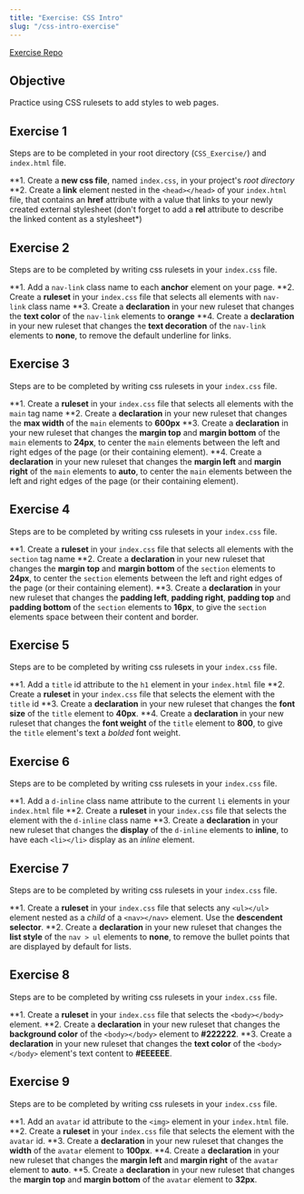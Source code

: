 ```yaml
---
title: "Exercise: CSS Intro"
slug: "/css-intro-exercise"
---
```


[Exercise Repo](https://github.com/Bryantellius/CSS_Exercise)

## Objective

Practice using CSS rulesets to add styles to web pages.

## Exercise 1

Steps are to be completed in your root directory (`CSS_Exercise/`) and `index.html` file.

**1. Create a **new css file**, named `index.css`, in your project's _root directory_
**2. Create a **link** element nested in the `<head></head>` of your `index.html` file, that contains an **href** attribute with a value that links to your newly created external stylesheet (don't forget to add a **rel** attribute to describe the linked content as a stylesheet\*)

## Exercise 2

Steps are to be completed by writing css rulesets in your `index.css` file.

**1. Add a `nav-link` class name to each **anchor** element on your page.
**2. Create a **ruleset** in your `index.css` file that selects all elements with `nav-link` class name
**3. Create a **declaration** in your new ruleset that changes the **text color** of the `nav-link` elements to **orange**
**4. Create a **declaration** in your new ruleset that changes the **text decoration** of the `nav-link` elements to **none**, to remove the default underline for links.

## Exercise 3

Steps are to be completed by writing css rulesets in your `index.css` file.

**1. Create a **ruleset** in your `index.css` file that selects all elements with the `main` tag name
**2. Create a **declaration** in your new ruleset that changes the **max width** of the `main` elements to **600px**
**3. Create a **declaration** in your new ruleset that changes the **margin top** and **margin bottom** of the `main` elements to **24px**, to center the `main` elements between the left and right edges of the page (or their containing element).
**4. Create a **declaration** in your new ruleset that changes the **margin left** and **margin right** of the `main` elements to **auto**, to center the `main` elements between the left and right edges of the page (or their containing element).

## Exercise 4

Steps are to be completed by writing css rulesets in your `index.css` file.

**1. Create a **ruleset** in your `index.css` file that selects all elements with the `section` tag name
**2. Create a **declaration** in your new ruleset that changes the **margin top** and **margin bottom** of the `section` elements to **24px**, to center the `section` elements between the left and right edges of the page (or their containing element).
**3. Create a **declaration** in your new ruleset that changes the **padding left**, **padding right**, **padding top** and **padding bottom** of the `section` elements to **16px**, to give the `section` elements space between their content and border.

## Exercise 5

Steps are to be completed by writing css rulesets in your `index.css` file.

**1. Add a `title` id attribute to the `h1` element in your `index.html` file
**2. Create a **ruleset** in your `index.css` file that selects the element with the `title` id
**3. Create a **declaration** in your new ruleset that changes the **font size** of the `title` element to **40px**.
**4. Create a **declaration** in your new ruleset that changes the **font weight** of the `title` element to **800**, to give the `title` element's text a _bolded_ font weight.

## Exercise 6

Steps are to be completed by writing css rulesets in your `index.css` file.

**1. Add a `d-inline` class name attribute to the current `li` elements in your `index.html` file
**2. Create a **ruleset** in your `index.css` file that selects the element with the `d-inline` class name
**3. Create a **declaration** in your new ruleset that changes the **display** of the `d-inline` elements to **inline**, to have each `<li></li>` display as an _inline_ element.

## Exercise 7

Steps are to be completed by writing css rulesets in your `index.css` file.

**1. Create a **ruleset** in your `index.css` file that selects any `<ul></ul>` element nested as a _child_ of a `<nav></nav>` element. Use the **descendent selector**.
**2. Create a **declaration** in your new ruleset that changes the **list style** of the `nav > ul` elements to **none**, to remove the bullet points that are displayed by default for lists.

## Exercise 8

Steps are to be completed by writing css rulesets in your `index.css` file.

**1. Create a **ruleset** in your `index.css` file that selects the `<body></body>` element.
**2. Create a **declaration** in your new ruleset that changes the **background color** of the `<body></body>` element to **#222222**.
**3. Create a **declaration** in your new ruleset that changes the **text color** of the `<body></body>` element's text content to **#EEEEEE**.

## Exercise 9

Steps are to be completed by writing css rulesets in your `index.css` file.

**1. Add an `avatar` id attribute to the `<img>` element in your `index.html` file.
**2. Create a **ruleset** in your `index.css` file that selects the element with the `avatar` id.
**3. Create a **declaration** in your new ruleset that changes the **width** of the `avatar` element to **100px**.
**4. Create a **declaration** in your new ruleset that changes the **margin left** and **margin right** of the `avatar` element to **auto**.
**5. Create a **declaration** in your new ruleset that changes the **margin top** and **margin bottom** of the `avatar` element to **32px**.
